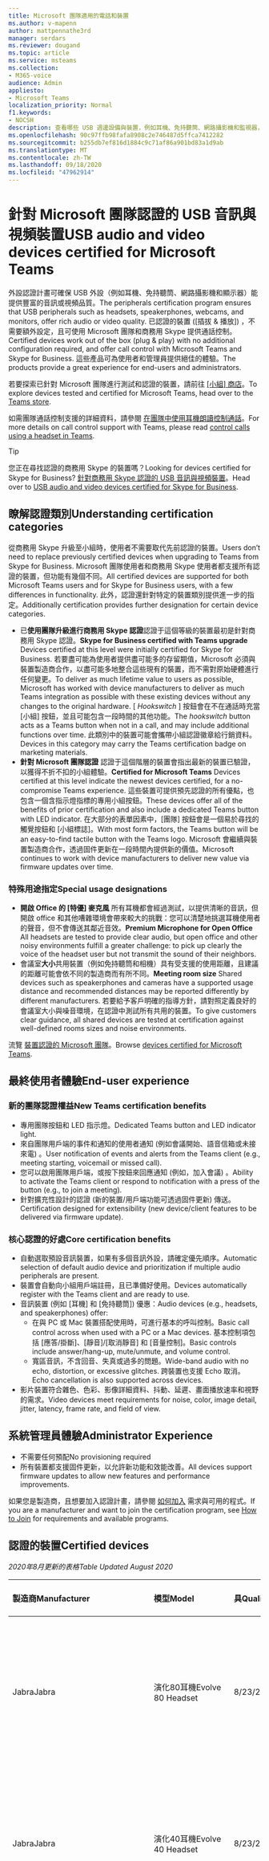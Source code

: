 ```yaml
---
title: Microsoft 團隊適用的電話和裝置
ms.author: v-mapenn
author: mattpennathe3rd
manager: serdars
ms.reviewer: dougand
ms.topic: article
ms.service: msteams
ms.collection:
- M365-voice
audience: Admin
appliesto:
- Microsoft Teams
localization_priority: Normal
f1.keywords:
- NOCSH
description: 查看哪些 USB 週邊設備與裝置，例如耳機、免持聽筒、網路攝影機和監視器，且已獲認證供 Microsoft 團隊參考。
ms.openlocfilehash: 90c97ffb98fafa8908c2e746487d5ffca7412282
ms.sourcegitcommit: b255db7ef816d1884c9c71af86a901bd83a1d9ab
ms.translationtype: MT
ms.contentlocale: zh-TW
ms.lasthandoff: 09/18/2020
ms.locfileid: "47962914"
---
```

# <a name="usb-audio-and-video-devices-certified-for-microsoft-teams"></a><span data-ttu-id="bffef-103">針對 Microsoft 團隊認證的 USB 音訊與視頻裝置</span><span class="sxs-lookup"><span data-stu-id="bffef-103">USB audio and video devices certified for Microsoft Teams</span></span>

<span data-ttu-id="bffef-104">外設認證計畫可確保 USB 外設（例如耳機、免持聽筒、網路攝影機和顯示器）能提供豐富的音訊或視頻品質。</span><span class="sxs-lookup"><span data-stu-id="bffef-104">The peripherals certification program ensures that USB peripherals such as headsets, speakerphones, webcams, and monitors, offer rich audio or video quality.</span></span> <span data-ttu-id="bffef-105">已認證的裝置 ([插拔 & 播放]) ，不需要額外設定，且可使用 Microsoft 團隊和商務用 Skype 提供通話控制。</span><span class="sxs-lookup"><span data-stu-id="bffef-105">Certified devices work out of the box (plug & play) with no additional configuration required, and offer call control with Microsoft Teams and Skype for Business.</span></span> <span data-ttu-id="bffef-106">這些產品可為使用者和管理員提供絕佳的體驗。</span><span class="sxs-lookup"><span data-stu-id="bffef-106">The products provide a great experience for end-users and administrators.</span></span>

<span data-ttu-id="bffef-107">若要探索已針對 Microsoft 團隊進行測試和認證的裝置，請前往 [ [小組] 商店](https://products.office.com/microsoft-teams/across-devices/devices)。</span><span class="sxs-lookup"><span data-stu-id="bffef-107">To explore devices tested and certified for Microsoft Teams, head over to the [Teams store](https://products.office.com/microsoft-teams/across-devices/devices).</span></span>

<span data-ttu-id="bffef-108">如需團隊通話控制支援的詳細資料，請參閱 [在團隊中使用耳機朗讀控制通話](https://support.office.com/article/Control-calls-using-a-headset-in-Teams-65d6e104-444d-4013-b8c2-f11317dd69a8)。</span><span class="sxs-lookup"><span data-stu-id="bffef-108">For more details on call control support with Teams, please read [control calls using a headset in Teams](https://support.office.com/article/Control-calls-using-a-headset-in-Teams-65d6e104-444d-4013-b8c2-f11317dd69a8).</span></span>

> [!TIP]
> <span data-ttu-id="bffef-109">您正在尋找認證的商務用 Skype 的裝置嗎？</span><span class="sxs-lookup"><span data-stu-id="bffef-109">Looking for devices certified for Skype for Business?</span></span> <span data-ttu-id="bffef-110">[針對商務用 Skype 認證的 USB 音訊與視頻裝置](https://docs.microsoft.com/skypeforbusiness/certification/devices-usb-devices)。</span><span class="sxs-lookup"><span data-stu-id="bffef-110">Head over to [USB audio and video devices certified for Skype for Business](https://docs.microsoft.com/skypeforbusiness/certification/devices-usb-devices).</span></span>

## <a name="understanding-certification-categories"></a><span data-ttu-id="bffef-111">瞭解認證類別</span><span class="sxs-lookup"><span data-stu-id="bffef-111">Understanding certification categories</span></span>

<span data-ttu-id="bffef-112">從商務用 Skype 升級至小組時，使用者不需要取代先前認證的裝置。</span><span class="sxs-lookup"><span data-stu-id="bffef-112">Users don’t need to replace previously certified devices when upgrading to Teams from Skype for Business.</span></span>  <span data-ttu-id="bffef-113">Microsoft 團隊使用者和商務用 Skype 使用者都支援所有認證的裝置，但功能有幾個不同。</span><span class="sxs-lookup"><span data-stu-id="bffef-113">All certified devices are supported for both Microsoft Teams users and for Skype for Business users, with a few differences in functionality.</span></span>  <span data-ttu-id="bffef-114">此外，認證還針對特定的裝置類別提供進一步的指定。</span><span class="sxs-lookup"><span data-stu-id="bffef-114">Additionally certification provides further designation for certain device categories.</span></span>

- <span data-ttu-id="bffef-115">已**使用團隊升級進行商務用 Skype 認證**認證于這個等級的裝置最初是針對商務用 Skype 認證。</span><span class="sxs-lookup"><span data-stu-id="bffef-115">**Skype for Business certified with Teams upgrade** Devices certified at this level were initially certified for Skype for Business.</span></span> <span data-ttu-id="bffef-116">若要盡可能為使用者提供盡可能多的存留期值，Microsoft 必須與裝置製造商合作，以盡可能多地整合這些現有的裝置，而不需對原始硬體進行任何變更。</span><span class="sxs-lookup"><span data-stu-id="bffef-116">To deliver as much lifetime value to users as possible, Microsoft has worked with device manufacturers to deliver as much Teams integration as possible with these existing devices without any changes to the original hardware.</span></span> <span data-ttu-id="bffef-117">[ *Hookswitch* ] 按鈕會在不在通話時充當 [小組] 按鈕，並且可能包含一段時間的其他功能。</span><span class="sxs-lookup"><span data-stu-id="bffef-117">The *hookswitch* button acts as a Teams button when not in a call, and may include additional functions over time.</span></span>  <span data-ttu-id="bffef-118">此類別中的裝置可能會攜帶小組認證徽章給行銷資料。</span><span class="sxs-lookup"><span data-stu-id="bffef-118">Devices in this category may carry the Teams certification badge on marketing materials.</span></span>
- <span data-ttu-id="bffef-119">**針對 Microsoft 團隊認證** 認證于這個階層的裝置會指出最新的裝置已驗證，以獲得不折不扣的小組體驗。</span><span class="sxs-lookup"><span data-stu-id="bffef-119">**Certified for Microsoft Teams** Devices certified at this level indicate the newest devices certified, for a no-compromise Teams experience.</span></span> <span data-ttu-id="bffef-120">這些裝置可提供預先認證的所有優點，也包含一個含指示燈指標的專用小組按鈕。</span><span class="sxs-lookup"><span data-stu-id="bffef-120">These devices offer all of the benefits of prior certification and also include a dedicated Teams button with LED indicator.</span></span> <span data-ttu-id="bffef-121">在大部分的表單因素中，[團隊] 按鈕會是一個易於尋找的觸覺按鈕和 [小組標誌]。</span><span class="sxs-lookup"><span data-stu-id="bffef-121">With most form factors, the Teams button will be an easy-to-find tactile button with the Teams logo.</span></span> <span data-ttu-id="bffef-122">Microsoft 會繼續與裝置製造商合作，透過固件更新在一段時間內提供新的價值。</span><span class="sxs-lookup"><span data-stu-id="bffef-122">Microsoft continues to work with device manufacturers to deliver new value via firmware updates over time.</span></span>

### <a name="special-usage-designations"></a><span data-ttu-id="bffef-123">特殊用途指定</span><span class="sxs-lookup"><span data-stu-id="bffef-123">Special usage designations</span></span>

- <span data-ttu-id="bffef-124">**開啟 Office 的 [特優] 麥克風** 所有耳機都會經過測試，以提供清晰的音訊，但開啟 office 和其他嘈雜環境會帶來較大的挑戰：您可以清楚地挑選耳機使用者的聲音，但不會傳送其鄰近音效。</span><span class="sxs-lookup"><span data-stu-id="bffef-124">**Premium Microphone for Open Office** All headsets are tested to provide clear audio, but open office and other noisy environments fulfill a greater challenge: to pick up clearly the voice of the headset user but not transmit the sound of their neighbors.</span></span>
- <span data-ttu-id="bffef-125">會議室**大小**共用裝置（例如免持聽筒和相機）具有受支援的使用距離，且建議的距離可能會依不同的製造商而有所不同。</span><span class="sxs-lookup"><span data-stu-id="bffef-125">**Meeting room size** Shared devices such as speakerphones and cameras have a supported usage distance and recommended distances may be reported differently by different manufacturers.</span></span> <span data-ttu-id="bffef-126">若要給予客戶明確的指導方針，請對照定義良好的會議室大小與噪音環境，在認證中測試所有共用的裝置。</span><span class="sxs-lookup"><span data-stu-id="bffef-126">To give customers clear guidance, all shared devices are tested at certification against well-defined rooms sizes and noise environments.</span></span>

<span data-ttu-id="bffef-127">流覽 [裝置認證的 Microsoft 團隊](https://products.office.com/microsoft-teams/across-devices/devices)。</span><span class="sxs-lookup"><span data-stu-id="bffef-127">Browse [devices certified for Microsoft Teams](https://products.office.com/microsoft-teams/across-devices/devices).</span></span>

## <a name="end-user-experience"></a><span data-ttu-id="bffef-128">最終使用者體驗</span><span class="sxs-lookup"><span data-stu-id="bffef-128">End-user experience</span></span>

### <a name="new-teams-certification-benefits"></a><span data-ttu-id="bffef-129">新的團隊認證權益</span><span class="sxs-lookup"><span data-stu-id="bffef-129">New Teams certification benefits</span></span>

- <span data-ttu-id="bffef-130">專用團隊按鈕和 LED 指示燈。</span><span class="sxs-lookup"><span data-stu-id="bffef-130">Dedicated Teams button and LED indicator light.</span></span>
- <span data-ttu-id="bffef-131">來自團隊用戶端的事件和通知的使用者通知 (例如會議開始、語音信箱或未接來電) 。</span><span class="sxs-lookup"><span data-stu-id="bffef-131">User notification of events and alerts from the Teams client (e.g., meeting starting, voicemail or missed call).</span></span>
- <span data-ttu-id="bffef-132">您可以啟用團隊用戶端，或按下按鈕來回應通知 (例如，加入會議) 。</span><span class="sxs-lookup"><span data-stu-id="bffef-132">Ability to activate the Teams client or respond to notification with a press of the button (e.g., to join a meeting).</span></span>
- <span data-ttu-id="bffef-133">針對擴充性設計的認證 (新的裝置/用戶端功能可透過固件更新) 傳送。</span><span class="sxs-lookup"><span data-stu-id="bffef-133">Certification designed for extensibility (new device/client features to be delivered via firmware update).</span></span>

### <a name="core-certification-benefits"></a><span data-ttu-id="bffef-134">核心認證的好處</span><span class="sxs-lookup"><span data-stu-id="bffef-134">Core certification benefits</span></span>

- <span data-ttu-id="bffef-135">自動選取預設音訊裝置，如果有多個音訊外設，請確定優先順序。</span><span class="sxs-lookup"><span data-stu-id="bffef-135">Automatic selection of default audio device and prioritization if multiple audio peripherals are present.</span></span>
- <span data-ttu-id="bffef-136">裝置會自動向小組用戶端註冊，且已準備好使用。</span><span class="sxs-lookup"><span data-stu-id="bffef-136">Devices automatically register with the Teams client and are ready to use.</span></span>
- <span data-ttu-id="bffef-137">音訊裝置 (例如 [耳機] 和 [免持聽筒]) 優惠：</span><span class="sxs-lookup"><span data-stu-id="bffef-137">Audio devices (e.g., headsets, and speakerphones) offer:</span></span>
  - <span data-ttu-id="bffef-138">在與 PC 或 Mac 裝置搭配使用時，可進行基本的呼叫控制。</span><span class="sxs-lookup"><span data-stu-id="bffef-138">Basic call control across when used with a PC or a Mac devices.</span></span> <span data-ttu-id="bffef-139">基本控制項包括 [應答/掛斷]、[靜音]/[取消靜音] 和 [音量控制]。</span><span class="sxs-lookup"><span data-stu-id="bffef-139">Basic controls include answer/hang-up, mute/unmute, and volume control.</span></span>
  - <span data-ttu-id="bffef-140">寬區音訊，不含回音、失真或過多的問題。</span><span class="sxs-lookup"><span data-stu-id="bffef-140">Wide-band audio with no echo, distortion, or excessive glitches.</span></span> <span data-ttu-id="bffef-141">跨裝置也支援 Echo 取消。</span><span class="sxs-lookup"><span data-stu-id="bffef-141">Echo cancellation is also supported across devices.</span></span>
- <span data-ttu-id="bffef-142">影片裝置符合雜色、色彩、影像詳細資料、抖動、延遲、畫面播放速率和視野的需求。</span><span class="sxs-lookup"><span data-stu-id="bffef-142">Video devices meet requirements for noise, color, image detail, jitter, latency, frame rate, and field of view.</span></span>

## <a name="administrator-experience"></a><span data-ttu-id="bffef-143">系統管理員體驗</span><span class="sxs-lookup"><span data-stu-id="bffef-143">Administrator Experience</span></span>

- <span data-ttu-id="bffef-144">不需要任何預配</span><span class="sxs-lookup"><span data-stu-id="bffef-144">No provisioning required</span></span>
- <span data-ttu-id="bffef-145">所有裝置都支援固件更新，以允許新功能和效能改善。</span><span class="sxs-lookup"><span data-stu-id="bffef-145">All devices support firmware updates to allow new features and performance improvements.</span></span>

<span data-ttu-id="bffef-146">如果您是製造商，且想要加入認證計畫，請參閱 [如何加入](https://docs.microsoft.com/skypeforbusiness/certification/how-to-join) 需求與可用的程式。</span><span class="sxs-lookup"><span data-stu-id="bffef-146">If you are a manufacturer and want to join the certification program, see [How to Join](https://docs.microsoft.com/skypeforbusiness/certification/how-to-join) for requirements and available programs.</span></span>

## <a name="certified-devices"></a><span data-ttu-id="bffef-147">認證的裝置</span><span class="sxs-lookup"><span data-stu-id="bffef-147">Certified devices</span></span>

<span data-ttu-id="bffef-148">*2020年8月更新的表格*</span><span class="sxs-lookup"><span data-stu-id="bffef-148">*Table Updated August 2020*</span></span>

| <span data-ttu-id="bffef-149">製造商</span><span class="sxs-lookup"><span data-stu-id="bffef-149">Manufacturer</span></span>        | <span data-ttu-id="bffef-150">模型</span><span class="sxs-lookup"><span data-stu-id="bffef-150">Model</span></span>                                                     | <span data-ttu-id="bffef-151">具</span><span class="sxs-lookup"><span data-stu-id="bffef-151">Qualified</span></span>      | <span data-ttu-id="bffef-152">認證計畫</span><span class="sxs-lookup"><span data-stu-id="bffef-152">Certified Program</span></span>                                      |
|:--------------------|:----------------------------------------------------------|:---------------|:-------------------------------------------------------|
|<span data-ttu-id="bffef-153">Jabra</span><span class="sxs-lookup"><span data-stu-id="bffef-153">Jabra</span></span>                |<span data-ttu-id="bffef-154">演化80耳機</span><span class="sxs-lookup"><span data-stu-id="bffef-154">Evolve 80 Headset</span></span>                                          |<span data-ttu-id="bffef-155">8/23/2020</span><span class="sxs-lookup"><span data-stu-id="bffef-155">8/23/2020</span></span>       |<span data-ttu-id="bffef-156">商務用 Skype （含升級至 Microsoft 團隊）</span><span class="sxs-lookup"><span data-stu-id="bffef-156">Skype for Business with upgrade to Microsoft Teams</span></span>      |
|<span data-ttu-id="bffef-157">Jabra</span><span class="sxs-lookup"><span data-stu-id="bffef-157">Jabra</span></span>                |<span data-ttu-id="bffef-158">演化40耳機</span><span class="sxs-lookup"><span data-stu-id="bffef-158">Evolve 40 Headset</span></span>                                          |<span data-ttu-id="bffef-159">8/23/2020</span><span class="sxs-lookup"><span data-stu-id="bffef-159">8/23/2020</span></span>       |<span data-ttu-id="bffef-160">商務用 Skype （含升級至 Microsoft 團隊）</span><span class="sxs-lookup"><span data-stu-id="bffef-160">Skype for Business with upgrade to Microsoft Teams</span></span>      |
|<span data-ttu-id="bffef-161">Jabra</span><span class="sxs-lookup"><span data-stu-id="bffef-161">Jabra</span></span>                |<span data-ttu-id="bffef-162">發展30個 II 耳機</span><span class="sxs-lookup"><span data-stu-id="bffef-162">Evolve 30 II Headset</span></span>                                       |<span data-ttu-id="bffef-163">8/23/2020</span><span class="sxs-lookup"><span data-stu-id="bffef-163">8/23/2020</span></span>       |<span data-ttu-id="bffef-164">商務用 Skype （含升級至 Microsoft 團隊）</span><span class="sxs-lookup"><span data-stu-id="bffef-164">Skype for Business with upgrade to Microsoft Teams</span></span>      |
|<span data-ttu-id="bffef-165">Jabra</span><span class="sxs-lookup"><span data-stu-id="bffef-165">Jabra</span></span>                |<span data-ttu-id="bffef-166">發展20個耳機</span><span class="sxs-lookup"><span data-stu-id="bffef-166">Evolve 20 Headset</span></span>                                          |<span data-ttu-id="bffef-167">8/23/2020</span><span class="sxs-lookup"><span data-stu-id="bffef-167">8/23/2020</span></span>       |<span data-ttu-id="bffef-168">商務用 Skype （含升級至 Microsoft 團隊）</span><span class="sxs-lookup"><span data-stu-id="bffef-168">Skype for Business with upgrade to Microsoft Teams</span></span>      |
|<span data-ttu-id="bffef-169">EPOS/Sennheiser</span><span class="sxs-lookup"><span data-stu-id="bffef-169">EPOS/Sennheiser</span></span>      |<span data-ttu-id="bffef-170">使用 USB ED CC 01 MS connecto 的影響 SC 660</span><span class="sxs-lookup"><span data-stu-id="bffef-170">Impact SC 660 with USB-ED CC 01 MS connecto</span></span>                |<span data-ttu-id="bffef-171">8/20/2020</span><span class="sxs-lookup"><span data-stu-id="bffef-171">8/20/2020</span></span>       |<span data-ttu-id="bffef-172">商務用 Skype （含升級至 Microsoft 團隊）</span><span class="sxs-lookup"><span data-stu-id="bffef-172">Skype for Business with upgrade to Microsoft Teams</span></span>      |
|<span data-ttu-id="bffef-173">EPOS/Sennheiser</span><span class="sxs-lookup"><span data-stu-id="bffef-173">EPOS/Sennheiser</span></span>      |<span data-ttu-id="bffef-174">使用 USB ED CC 01 MS connecto 的影響 SC 630</span><span class="sxs-lookup"><span data-stu-id="bffef-174">Impact SC 630 with USB-ED CC 01 MS connecto</span></span>                |<span data-ttu-id="bffef-175">8/20/2020</span><span class="sxs-lookup"><span data-stu-id="bffef-175">8/20/2020</span></span>       |<span data-ttu-id="bffef-176">商務用 Skype （含升級至 Microsoft 團隊）</span><span class="sxs-lookup"><span data-stu-id="bffef-176">Skype for Business with upgrade to Microsoft Teams</span></span>      |
|<span data-ttu-id="bffef-177">EPOS/Sennheiser</span><span class="sxs-lookup"><span data-stu-id="bffef-177">EPOS/Sennheiser</span></span>      |<span data-ttu-id="bffef-178">使用 USB ED CC 01 MS connecto 的影響 SC 260</span><span class="sxs-lookup"><span data-stu-id="bffef-178">Impact SC 260 with USB-ED CC 01 MS connecto</span></span>                |<span data-ttu-id="bffef-179">8/20/2020</span><span class="sxs-lookup"><span data-stu-id="bffef-179">8/20/2020</span></span>       |<span data-ttu-id="bffef-180">商務用 Skype （含升級至 Microsoft 團隊）</span><span class="sxs-lookup"><span data-stu-id="bffef-180">Skype for Business with upgrade to Microsoft Teams</span></span>      |
|<span data-ttu-id="bffef-181">Jabra</span><span class="sxs-lookup"><span data-stu-id="bffef-181">Jabra</span></span>                |<span data-ttu-id="bffef-182">演化75耳機</span><span class="sxs-lookup"><span data-stu-id="bffef-182">Evolve 75 Headset</span></span>                                          |<span data-ttu-id="bffef-183">7/31/2020</span><span class="sxs-lookup"><span data-stu-id="bffef-183">7/31/2020</span></span>       |<span data-ttu-id="bffef-184">商務用 Skype （含升級至 Microsoft 團隊）</span><span class="sxs-lookup"><span data-stu-id="bffef-184">Skype for Business with upgrade to Microsoft Teams</span></span>      |
|<span data-ttu-id="bffef-185">Jabra</span><span class="sxs-lookup"><span data-stu-id="bffef-185">Jabra</span></span>                |<span data-ttu-id="bffef-186">演化65耳機</span><span class="sxs-lookup"><span data-stu-id="bffef-186">Evolve 65 Headset</span></span>                                          |<span data-ttu-id="bffef-187">7/31/2020</span><span class="sxs-lookup"><span data-stu-id="bffef-187">7/31/2020</span></span>       |<span data-ttu-id="bffef-188">商務用 Skype （含升級至 Microsoft 團隊）</span><span class="sxs-lookup"><span data-stu-id="bffef-188">Skype for Business with upgrade to Microsoft Teams</span></span>      |
|<span data-ttu-id="bffef-189">Jabra</span><span class="sxs-lookup"><span data-stu-id="bffef-189">Jabra</span></span>                |<span data-ttu-id="bffef-190">接洽50耳機</span><span class="sxs-lookup"><span data-stu-id="bffef-190">Engage 50 Headset</span></span>                                          |<span data-ttu-id="bffef-191">7/31/2020</span><span class="sxs-lookup"><span data-stu-id="bffef-191">7/31/2020</span></span>       |<span data-ttu-id="bffef-192">商務用 Skype （含升級至 Microsoft 團隊）</span><span class="sxs-lookup"><span data-stu-id="bffef-192">Skype for Business with upgrade to Microsoft Teams</span></span>      |
|<span data-ttu-id="bffef-193">Avocor</span><span class="sxs-lookup"><span data-stu-id="bffef-193">Avocor</span></span>               |<span data-ttu-id="bffef-194">WCD-AVW-6555</span><span class="sxs-lookup"><span data-stu-id="bffef-194">WCD- AVW-6555</span></span>                                              |<span data-ttu-id="bffef-195">7/30/2020</span><span class="sxs-lookup"><span data-stu-id="bffef-195">7/30/2020</span></span>       |<span data-ttu-id="bffef-196">針對 Microsoft 團隊認證</span><span class="sxs-lookup"><span data-stu-id="bffef-196">Certified for Microsoft Teams</span></span>                           |
|<span data-ttu-id="bffef-197">Jabra</span><span class="sxs-lookup"><span data-stu-id="bffef-197">Jabra</span></span>                |<span data-ttu-id="bffef-198">Evolve2 85 耳機</span><span class="sxs-lookup"><span data-stu-id="bffef-198">Evolve2 85 Headset</span></span>                                         |<span data-ttu-id="bffef-199">7/17/2020</span><span class="sxs-lookup"><span data-stu-id="bffef-199">7/17/2020</span></span>       |<span data-ttu-id="bffef-200">針對 Microsoft 團隊認證</span><span class="sxs-lookup"><span data-stu-id="bffef-200">Certified for Microsoft Teams</span></span>                           |
|<span data-ttu-id="bffef-201">Bose</span><span class="sxs-lookup"><span data-stu-id="bffef-201">Bose</span></span>                 |<span data-ttu-id="bffef-202">NC 700 耳機</span><span class="sxs-lookup"><span data-stu-id="bffef-202">NC 700 Headset</span></span>                                             |<span data-ttu-id="bffef-203">6/8/2020</span><span class="sxs-lookup"><span data-stu-id="bffef-203">6/8/2020</span></span>        |<span data-ttu-id="bffef-204">針對 Microsoft 團隊認證</span><span class="sxs-lookup"><span data-stu-id="bffef-204">Certified for Microsoft Teams</span></span>                           |
|<span data-ttu-id="bffef-205">Jabra</span><span class="sxs-lookup"><span data-stu-id="bffef-205">Jabra</span></span>                | <span data-ttu-id="bffef-206">使用 Jabra 連結 370 USB 轉換器來朗讀750話筒</span><span class="sxs-lookup"><span data-stu-id="bffef-206">Speak 750 speakerphone with Jabra Link 370 USB Dongle</span></span>     | <span data-ttu-id="bffef-207">5/21/2020</span><span class="sxs-lookup"><span data-stu-id="bffef-207">5/21/2020</span></span>       | <span data-ttu-id="bffef-208">針對 Microsoft 團隊認證</span><span class="sxs-lookup"><span data-stu-id="bffef-208">Certified for Microsoft Teams</span></span>                         |
| <span data-ttu-id="bffef-209">EPOS</span><span class="sxs-lookup"><span data-stu-id="bffef-209">EPOS</span></span>                | <span data-ttu-id="bffef-210">Sennheiser 改編660耳機</span><span class="sxs-lookup"><span data-stu-id="bffef-210">Sennheiser Adapt 660 headset</span></span>                              | <span data-ttu-id="bffef-211">5/15/2020</span><span class="sxs-lookup"><span data-stu-id="bffef-211">5/15/2020</span></span>      | <span data-ttu-id="bffef-212">針對 Microsoft 團隊認證</span><span class="sxs-lookup"><span data-stu-id="bffef-212">Certified for Microsoft Teams</span></span>                          |
| <span data-ttu-id="bffef-213">EPOS</span><span class="sxs-lookup"><span data-stu-id="bffef-213">EPOS</span></span>                | <span data-ttu-id="bffef-214">Sennheiser 改編560耳機</span><span class="sxs-lookup"><span data-stu-id="bffef-214">Sennheiser Adapt 560 Headset</span></span>                              | <span data-ttu-id="bffef-215">5/15/2020</span><span class="sxs-lookup"><span data-stu-id="bffef-215">5/15/2020</span></span>      | <span data-ttu-id="bffef-216">針對 Microsoft 團隊認證</span><span class="sxs-lookup"><span data-stu-id="bffef-216">Certified for Microsoft Teams</span></span>                          |
| <span data-ttu-id="bffef-217">EPOS</span><span class="sxs-lookup"><span data-stu-id="bffef-217">EPOS</span></span>                | <span data-ttu-id="bffef-218">Sennheiser 改編460T 耳機</span><span class="sxs-lookup"><span data-stu-id="bffef-218">Sennheiser Adapt 460T headset</span></span>                             | <span data-ttu-id="bffef-219">5/15/2020</span><span class="sxs-lookup"><span data-stu-id="bffef-219">5/15/2020</span></span>      | <span data-ttu-id="bffef-220">針對 Microsoft 團隊認證</span><span class="sxs-lookup"><span data-stu-id="bffef-220">Certified for Microsoft Teams</span></span>                          |
| <span data-ttu-id="bffef-221">EPOS</span><span class="sxs-lookup"><span data-stu-id="bffef-221">EPOS</span></span>                | <span data-ttu-id="bffef-222">Sennheiser 改編360耳機</span><span class="sxs-lookup"><span data-stu-id="bffef-222">Sennheiser Adapt 360 headset</span></span>                              | <span data-ttu-id="bffef-223">5/15/2020</span><span class="sxs-lookup"><span data-stu-id="bffef-223">5/15/2020</span></span>      | <span data-ttu-id="bffef-224">針對 Microsoft 團隊認證</span><span class="sxs-lookup"><span data-stu-id="bffef-224">Certified for Microsoft Teams</span></span>                          |
| <span data-ttu-id="bffef-225">Yealink</span><span class="sxs-lookup"><span data-stu-id="bffef-225">Yealink</span></span>             | <span data-ttu-id="bffef-226">UH36 耳機</span><span class="sxs-lookup"><span data-stu-id="bffef-226">UH36 headset</span></span>                                              | <span data-ttu-id="bffef-227">5/13/2020</span><span class="sxs-lookup"><span data-stu-id="bffef-227">5/13/2020</span></span>      | <span data-ttu-id="bffef-228">針對 Microsoft 團隊認證</span><span class="sxs-lookup"><span data-stu-id="bffef-228">Certified for Microsoft Teams</span></span>                          |
| <span data-ttu-id="bffef-229">Poly</span><span class="sxs-lookup"><span data-stu-id="bffef-229">Poly</span></span>                | <span data-ttu-id="bffef-230">Savi 8210 Office</span><span class="sxs-lookup"><span data-stu-id="bffef-230">Savi 8210 Office</span></span>                                          | <span data-ttu-id="bffef-231">4/20/2020</span><span class="sxs-lookup"><span data-stu-id="bffef-231">4/20/2020</span></span>      | <span data-ttu-id="bffef-232">商務用 Skype （含升級至 Microsoft 團隊）</span><span class="sxs-lookup"><span data-stu-id="bffef-232">Skype for Business with upgrade to Microsoft Teams</span></span>     |
| <span data-ttu-id="bffef-233">Poly</span><span class="sxs-lookup"><span data-stu-id="bffef-233">Poly</span></span>                | <span data-ttu-id="bffef-234">Savi 8210 UC</span><span class="sxs-lookup"><span data-stu-id="bffef-234">Savi 8210 UC</span></span>                                              | <span data-ttu-id="bffef-235">4/20/2020</span><span class="sxs-lookup"><span data-stu-id="bffef-235">4/20/2020</span></span>      | <span data-ttu-id="bffef-236">商務用 Skype （含升級至 Microsoft 團隊）</span><span class="sxs-lookup"><span data-stu-id="bffef-236">Skype for Business with upgrade to Microsoft Teams</span></span>     |
| <span data-ttu-id="bffef-237">Poly</span><span class="sxs-lookup"><span data-stu-id="bffef-237">Poly</span></span>                | <span data-ttu-id="bffef-238">Savi 8220 Office</span><span class="sxs-lookup"><span data-stu-id="bffef-238">Savi 8220 Office</span></span>                                          | <span data-ttu-id="bffef-239">4/20/2020</span><span class="sxs-lookup"><span data-stu-id="bffef-239">4/20/2020</span></span>      | <span data-ttu-id="bffef-240">商務用 Skype （含升級至 Microsoft 團隊）</span><span class="sxs-lookup"><span data-stu-id="bffef-240">Skype for Business with upgrade to Microsoft Teams</span></span>     |
| <span data-ttu-id="bffef-241">Poly</span><span class="sxs-lookup"><span data-stu-id="bffef-241">Poly</span></span>                | <span data-ttu-id="bffef-242">Savi 8220 UC</span><span class="sxs-lookup"><span data-stu-id="bffef-242">Savi 8220 UC</span></span>                                              | <span data-ttu-id="bffef-243">4/20/2020</span><span class="sxs-lookup"><span data-stu-id="bffef-243">4/20/2020</span></span>      | <span data-ttu-id="bffef-244">商務用 Skype （含升級至 Microsoft 團隊）</span><span class="sxs-lookup"><span data-stu-id="bffef-244">Skype for Business with upgrade to Microsoft Teams</span></span>     |
| <span data-ttu-id="bffef-245">Poly</span><span class="sxs-lookup"><span data-stu-id="bffef-245">Poly</span></span>                | <span data-ttu-id="bffef-246">Savi 8240 Office</span><span class="sxs-lookup"><span data-stu-id="bffef-246">Savi 8240 Office</span></span>                                          | <span data-ttu-id="bffef-247">4/20/2020</span><span class="sxs-lookup"><span data-stu-id="bffef-247">4/20/2020</span></span>      | <span data-ttu-id="bffef-248">商務用 Skype （含升級至 Microsoft 團隊）</span><span class="sxs-lookup"><span data-stu-id="bffef-248">Skype for Business with upgrade to Microsoft Teams</span></span>     |
| <span data-ttu-id="bffef-249">Poly</span><span class="sxs-lookup"><span data-stu-id="bffef-249">Poly</span></span>                | <span data-ttu-id="bffef-250">Savi 8240 UC</span><span class="sxs-lookup"><span data-stu-id="bffef-250">Savi 8240 UC</span></span>                                              | <span data-ttu-id="bffef-251">4/20/2020</span><span class="sxs-lookup"><span data-stu-id="bffef-251">4/20/2020</span></span>      | <span data-ttu-id="bffef-252">商務用 Skype （含升級至 Microsoft 團隊）</span><span class="sxs-lookup"><span data-stu-id="bffef-252">Skype for Business with upgrade to Microsoft Teams</span></span>     |
| <span data-ttu-id="bffef-253">Poly</span><span class="sxs-lookup"><span data-stu-id="bffef-253">Poly</span></span>                | <span data-ttu-id="bffef-254">Savi 8245 Office</span><span class="sxs-lookup"><span data-stu-id="bffef-254">Savi 8245 Office</span></span>                                          | <span data-ttu-id="bffef-255">4/20/2020</span><span class="sxs-lookup"><span data-stu-id="bffef-255">4/20/2020</span></span>      | <span data-ttu-id="bffef-256">商務用 Skype （含升級至 Microsoft 團隊）</span><span class="sxs-lookup"><span data-stu-id="bffef-256">Skype for Business with upgrade to Microsoft Teams</span></span>     |
| <span data-ttu-id="bffef-257">Poly</span><span class="sxs-lookup"><span data-stu-id="bffef-257">Poly</span></span>                | <span data-ttu-id="bffef-258">Savi 8245 UC</span><span class="sxs-lookup"><span data-stu-id="bffef-258">Savi 8245  UC</span></span>                                             | <span data-ttu-id="bffef-259">4/20/2020</span><span class="sxs-lookup"><span data-stu-id="bffef-259">4/20/2020</span></span>      | <span data-ttu-id="bffef-260">商務用 Skype （含升級至 Microsoft 團隊）</span><span class="sxs-lookup"><span data-stu-id="bffef-260">Skype for Business with upgrade to Microsoft Teams</span></span>     |
| <span data-ttu-id="bffef-261">Poly</span><span class="sxs-lookup"><span data-stu-id="bffef-261">Poly</span></span>                | <span data-ttu-id="bffef-262">Blackwire 5210 耳機</span><span class="sxs-lookup"><span data-stu-id="bffef-262">Blackwire 5210 Headset</span></span>                                    | <span data-ttu-id="bffef-263">4/20/2020</span><span class="sxs-lookup"><span data-stu-id="bffef-263">4/20/2020</span></span>      | <span data-ttu-id="bffef-264">商務用 Skype （含升級至 Microsoft 團隊）</span><span class="sxs-lookup"><span data-stu-id="bffef-264">Skype for Business with upgrade to Microsoft Teams</span></span>     |
| <span data-ttu-id="bffef-265">Poly</span><span class="sxs-lookup"><span data-stu-id="bffef-265">Poly</span></span>                | <span data-ttu-id="bffef-266">Blackwire 5220 耳機</span><span class="sxs-lookup"><span data-stu-id="bffef-266">Blackwire 5220 Headset</span></span>                                    | <span data-ttu-id="bffef-267">4/20/2020</span><span class="sxs-lookup"><span data-stu-id="bffef-267">4/20/2020</span></span>      | <span data-ttu-id="bffef-268">商務用 Skype （含升級至 Microsoft 團隊）</span><span class="sxs-lookup"><span data-stu-id="bffef-268">Skype for Business with upgrade to Microsoft Teams</span></span>     |
| <span data-ttu-id="bffef-269">Poly</span><span class="sxs-lookup"><span data-stu-id="bffef-269">Poly</span></span>                | <span data-ttu-id="bffef-270">Blackwire 7225 耳機</span><span class="sxs-lookup"><span data-stu-id="bffef-270">Blackwire 7225 Headset</span></span>                                    | <span data-ttu-id="bffef-271">4/20/2020</span><span class="sxs-lookup"><span data-stu-id="bffef-271">4/20/2020</span></span>      | <span data-ttu-id="bffef-272">商務用 Skype （含升級至 Microsoft 團隊）</span><span class="sxs-lookup"><span data-stu-id="bffef-272">Skype for Business with upgrade to Microsoft Teams</span></span>     |
| <span data-ttu-id="bffef-273">Poly</span><span class="sxs-lookup"><span data-stu-id="bffef-273">Poly</span></span>                | <span data-ttu-id="bffef-274">Voyager 焦點 UC</span><span class="sxs-lookup"><span data-stu-id="bffef-274">Voyager Focus UC</span></span>                                          | <span data-ttu-id="bffef-275">4/20/2020</span><span class="sxs-lookup"><span data-stu-id="bffef-275">4/20/2020</span></span>      | <span data-ttu-id="bffef-276">商務用 Skype （含升級至 Microsoft 團隊）</span><span class="sxs-lookup"><span data-stu-id="bffef-276">Skype for Business with upgrade to Microsoft Teams</span></span>     |
| <span data-ttu-id="bffef-277">Yealink</span><span class="sxs-lookup"><span data-stu-id="bffef-277">Yealink</span></span>             | <span data-ttu-id="bffef-278">CP700</span><span class="sxs-lookup"><span data-stu-id="bffef-278">CP700</span></span>                                                     | <span data-ttu-id="bffef-279">4/13/2020</span><span class="sxs-lookup"><span data-stu-id="bffef-279">4/13/2020</span></span>      | <span data-ttu-id="bffef-280">針對 Microsoft 團隊認證</span><span class="sxs-lookup"><span data-stu-id="bffef-280">Certified for Microsoft Teams</span></span>                          |
| <span data-ttu-id="bffef-281">Jabra</span><span class="sxs-lookup"><span data-stu-id="bffef-281">Jabra</span></span>               | <span data-ttu-id="bffef-282">Evolve2 65 耳機</span><span class="sxs-lookup"><span data-stu-id="bffef-282">Evolve2 65 Headset</span></span>                                        | <span data-ttu-id="bffef-283">4/13/2020</span><span class="sxs-lookup"><span data-stu-id="bffef-283">4/13/2020</span></span>      | <span data-ttu-id="bffef-284">針對 Microsoft 團隊認證</span><span class="sxs-lookup"><span data-stu-id="bffef-284">Certified for Microsoft Teams</span></span>                          |
| <span data-ttu-id="bffef-285">EPOS/Sennheiser</span><span class="sxs-lookup"><span data-stu-id="bffef-285">EPOS/Sennheiser</span></span>     | <span data-ttu-id="bffef-286">SC 30 的影響</span><span class="sxs-lookup"><span data-stu-id="bffef-286">Impact SC 30</span></span>                                              | <span data-ttu-id="bffef-287">4/9/2020</span><span class="sxs-lookup"><span data-stu-id="bffef-287">4/9/2020</span></span>       | <span data-ttu-id="bffef-288">商務用 Skype （含升級至 Microsoft 團隊）</span><span class="sxs-lookup"><span data-stu-id="bffef-288">Skype for Business with upgrade to Microsoft Teams</span></span>     |
| <span data-ttu-id="bffef-289">EPOS/Sennheiser</span><span class="sxs-lookup"><span data-stu-id="bffef-289">EPOS/Sennheiser</span></span>     | <span data-ttu-id="bffef-290">SC 45 的影響</span><span class="sxs-lookup"><span data-stu-id="bffef-290">Impact SC 45</span></span>                                              | <span data-ttu-id="bffef-291">4/9/2020</span><span class="sxs-lookup"><span data-stu-id="bffef-291">4/9/2020</span></span>       | <span data-ttu-id="bffef-292">商務用 Skype （含升級至 Microsoft 團隊）</span><span class="sxs-lookup"><span data-stu-id="bffef-292">Skype for Business with upgrade to Microsoft Teams</span></span>     |
| <span data-ttu-id="bffef-293">EPOS/Sennheiser</span><span class="sxs-lookup"><span data-stu-id="bffef-293">EPOS/Sennheiser</span></span>     | <span data-ttu-id="bffef-294">SC 60 的影響</span><span class="sxs-lookup"><span data-stu-id="bffef-294">Impact SC 60</span></span>                                              | <span data-ttu-id="bffef-295">4/9/2020</span><span class="sxs-lookup"><span data-stu-id="bffef-295">4/9/2020</span></span>       | <span data-ttu-id="bffef-296">商務用 Skype （含升級至 Microsoft 團隊）</span><span class="sxs-lookup"><span data-stu-id="bffef-296">Skype for Business with upgrade to Microsoft Teams</span></span>     |
| <span data-ttu-id="bffef-297">EPOS/Sennheiser</span><span class="sxs-lookup"><span data-stu-id="bffef-297">EPOS/Sennheiser</span></span>     | <span data-ttu-id="bffef-298">影響 SC 75 MS</span><span class="sxs-lookup"><span data-stu-id="bffef-298">Impact SC 75 MS</span></span>                                           | <span data-ttu-id="bffef-299">4/9/2020</span><span class="sxs-lookup"><span data-stu-id="bffef-299">4/9/2020</span></span>       | <span data-ttu-id="bffef-300">商務用 Skype （含升級至 Microsoft 團隊）</span><span class="sxs-lookup"><span data-stu-id="bffef-300">Skype for Business with upgrade to Microsoft Teams</span></span>     |
| <span data-ttu-id="bffef-301">EPOS/Sennheiser</span><span class="sxs-lookup"><span data-stu-id="bffef-301">EPOS/Sennheiser</span></span>     | <span data-ttu-id="bffef-302">影響 SC 75 MS EUL</span><span class="sxs-lookup"><span data-stu-id="bffef-302">Impact SC 75 MS EUL</span></span>                                       | <span data-ttu-id="bffef-303">4/9/2020</span><span class="sxs-lookup"><span data-stu-id="bffef-303">4/9/2020</span></span>       | <span data-ttu-id="bffef-304">商務用 Skype （含升級至 Microsoft 團隊）</span><span class="sxs-lookup"><span data-stu-id="bffef-304">Skype for Business with upgrade to Microsoft Teams</span></span>     |
| <span data-ttu-id="bffef-305">EPOS/Sennheiser</span><span class="sxs-lookup"><span data-stu-id="bffef-305">EPOS/Sennheiser</span></span>     | <span data-ttu-id="bffef-306">影響 SC 230 USB MS II</span><span class="sxs-lookup"><span data-stu-id="bffef-306">Impact SC 230 USB MS II</span></span>                                   | <span data-ttu-id="bffef-307">4/9/2020</span><span class="sxs-lookup"><span data-stu-id="bffef-307">4/9/2020</span></span>       | <span data-ttu-id="bffef-308">商務用 Skype （含升級至 Microsoft 團隊）</span><span class="sxs-lookup"><span data-stu-id="bffef-308">Skype for Business with upgrade to Microsoft Teams</span></span>     |
| <span data-ttu-id="bffef-309">EPOS/Sennheiser</span><span class="sxs-lookup"><span data-stu-id="bffef-309">EPOS/Sennheiser</span></span>     | <span data-ttu-id="bffef-310">影響 SC 260 USB MS II</span><span class="sxs-lookup"><span data-stu-id="bffef-310">Impact SC 260 USB MS II</span></span>                                   | <span data-ttu-id="bffef-311">4/9/2020</span><span class="sxs-lookup"><span data-stu-id="bffef-311">4/9/2020</span></span>       | <span data-ttu-id="bffef-312">商務用 Skype （含升級至 Microsoft 團隊）</span><span class="sxs-lookup"><span data-stu-id="bffef-312">Skype for Business with upgrade to Microsoft Teams</span></span>     |
| <span data-ttu-id="bffef-313">EPOS/Sennheiser</span><span class="sxs-lookup"><span data-stu-id="bffef-313">EPOS/Sennheiser</span></span>     | <span data-ttu-id="bffef-314">SC 630 USB MS 效應</span><span class="sxs-lookup"><span data-stu-id="bffef-314">Impact SC 630 USB MS</span></span>                                      | <span data-ttu-id="bffef-315">4/9/2020</span><span class="sxs-lookup"><span data-stu-id="bffef-315">4/9/2020</span></span>       | <span data-ttu-id="bffef-316">商務用 Skype （含升級至 Microsoft 團隊）</span><span class="sxs-lookup"><span data-stu-id="bffef-316">Skype for Business with upgrade to Microsoft Teams</span></span>     |
| <span data-ttu-id="bffef-317">EPOS/Sennheiser</span><span class="sxs-lookup"><span data-stu-id="bffef-317">EPOS/Sennheiser</span></span>     | <span data-ttu-id="bffef-318">受影響的 SC 635 USB</span><span class="sxs-lookup"><span data-stu-id="bffef-318">Impact SC 635 USB</span></span>                                         | <span data-ttu-id="bffef-319">4/9/2020</span><span class="sxs-lookup"><span data-stu-id="bffef-319">4/9/2020</span></span>       | <span data-ttu-id="bffef-320">商務用 Skype （含升級至 Microsoft 團隊）</span><span class="sxs-lookup"><span data-stu-id="bffef-320">Skype for Business with upgrade to Microsoft Teams</span></span>     |
| <span data-ttu-id="bffef-321">EPOS/Sennheiser</span><span class="sxs-lookup"><span data-stu-id="bffef-321">EPOS/Sennheiser</span></span>     | <span data-ttu-id="bffef-322">SC 660 USB MS 效應</span><span class="sxs-lookup"><span data-stu-id="bffef-322">Impact SC 660 USB MS</span></span>                                      | <span data-ttu-id="bffef-323">4/9/2020</span><span class="sxs-lookup"><span data-stu-id="bffef-323">4/9/2020</span></span>       | <span data-ttu-id="bffef-324">商務用 Skype （含升級至 Microsoft 團隊）</span><span class="sxs-lookup"><span data-stu-id="bffef-324">Skype for Business with upgrade to Microsoft Teams</span></span>     |
| <span data-ttu-id="bffef-325">EPOS/Sennheiser</span><span class="sxs-lookup"><span data-stu-id="bffef-325">EPOS/Sennheiser</span></span>     | <span data-ttu-id="bffef-326">ANC 的影響 SC 660</span><span class="sxs-lookup"><span data-stu-id="bffef-326">Impact SC 660 ANC USB</span></span>                                     | <span data-ttu-id="bffef-327">4/9/2020</span><span class="sxs-lookup"><span data-stu-id="bffef-327">4/9/2020</span></span>       | <span data-ttu-id="bffef-328">商務用 Skype （含升級至 Microsoft 團隊）</span><span class="sxs-lookup"><span data-stu-id="bffef-328">Skype for Business with upgrade to Microsoft Teams</span></span>     |
| <span data-ttu-id="bffef-329">EPOS/Sennheiser</span><span class="sxs-lookup"><span data-stu-id="bffef-329">EPOS/Sennheiser</span></span>     | <span data-ttu-id="bffef-330">受影響的 SC 665 USB</span><span class="sxs-lookup"><span data-stu-id="bffef-330">Impact SC 665 USB</span></span>                                         | <span data-ttu-id="bffef-331">4/9/2020</span><span class="sxs-lookup"><span data-stu-id="bffef-331">4/9/2020</span></span>       | <span data-ttu-id="bffef-332">商務用 Skype （含升級至 Microsoft 團隊）</span><span class="sxs-lookup"><span data-stu-id="bffef-332">Skype for Business with upgrade to Microsoft Teams</span></span>     |
| <span data-ttu-id="bffef-333">Logitech</span><span class="sxs-lookup"><span data-stu-id="bffef-333">Logitech</span></span>            | <span data-ttu-id="bffef-334">區域無線</span><span class="sxs-lookup"><span data-stu-id="bffef-334">Zone Wireless</span></span>                                             | <span data-ttu-id="bffef-335">4/8/2020</span><span class="sxs-lookup"><span data-stu-id="bffef-335">4/8/2020</span></span>       | <span data-ttu-id="bffef-336">針對 Microsoft 團隊認證</span><span class="sxs-lookup"><span data-stu-id="bffef-336">Certified for Microsoft Teams</span></span>                          |
| <span data-ttu-id="bffef-337">Poly</span><span class="sxs-lookup"><span data-stu-id="bffef-337">Poly</span></span>                | <span data-ttu-id="bffef-338">Voyager 8200 耳機</span><span class="sxs-lookup"><span data-stu-id="bffef-338">Voyager 8200 Headset</span></span>                                      | <span data-ttu-id="bffef-339">3/26/2020</span><span class="sxs-lookup"><span data-stu-id="bffef-339">3/26/2020</span></span>      | <span data-ttu-id="bffef-340">商務用 Skype （含升級至 Microsoft 團隊）</span><span class="sxs-lookup"><span data-stu-id="bffef-340">Skype for Business with upgrade to Microsoft Teams</span></span>     |
| <span data-ttu-id="bffef-341">Logitech</span><span class="sxs-lookup"><span data-stu-id="bffef-341">Logitech</span></span>            | <span data-ttu-id="bffef-342">區域有線</span><span class="sxs-lookup"><span data-stu-id="bffef-342">Zone Wired</span></span>                                                | <span data-ttu-id="bffef-343">3/26/2020</span><span class="sxs-lookup"><span data-stu-id="bffef-343">3/26/2020</span></span>      | <span data-ttu-id="bffef-344">針對 Microsoft 團隊認證</span><span class="sxs-lookup"><span data-stu-id="bffef-344">Certified for Microsoft Teams</span></span>                          |
| <span data-ttu-id="bffef-345">Jabra</span><span class="sxs-lookup"><span data-stu-id="bffef-345">Jabra</span></span>               | <span data-ttu-id="bffef-346">Evolve2 40 耳機</span><span class="sxs-lookup"><span data-stu-id="bffef-346">Evolve2 40 Headset</span></span>                                        | <span data-ttu-id="bffef-347">3/26/2020</span><span class="sxs-lookup"><span data-stu-id="bffef-347">3/26/2020</span></span>      | <span data-ttu-id="bffef-348">針對 Microsoft 團隊認證</span><span class="sxs-lookup"><span data-stu-id="bffef-348">Certified for Microsoft Teams</span></span>                          |
| <span data-ttu-id="bffef-349">Poly</span><span class="sxs-lookup"><span data-stu-id="bffef-349">Poly</span></span>                | <span data-ttu-id="bffef-350">Voyager 6200 耳機</span><span class="sxs-lookup"><span data-stu-id="bffef-350">Voyager 6200 Headset</span></span>                                      | <span data-ttu-id="bffef-351">3/23/2020</span><span class="sxs-lookup"><span data-stu-id="bffef-351">3/23/2020</span></span>      | <span data-ttu-id="bffef-352">商務用 Skype （含升級至 Microsoft 團隊）</span><span class="sxs-lookup"><span data-stu-id="bffef-352">Skype for Business with upgrade to Microsoft Teams</span></span>     |
| <span data-ttu-id="bffef-353">Poly</span><span class="sxs-lookup"><span data-stu-id="bffef-353">Poly</span></span>                | <span data-ttu-id="bffef-354">Voyager 4245 Office</span><span class="sxs-lookup"><span data-stu-id="bffef-354">Voyager 4245 Office</span></span>                                       | <span data-ttu-id="bffef-355">3/23/2020</span><span class="sxs-lookup"><span data-stu-id="bffef-355">3/23/2020</span></span>      | <span data-ttu-id="bffef-356">針對 Microsoft 團隊認證</span><span class="sxs-lookup"><span data-stu-id="bffef-356">Certified for Microsoft Teams</span></span>                          |
| <span data-ttu-id="bffef-357">Poly</span><span class="sxs-lookup"><span data-stu-id="bffef-357">Poly</span></span>                | <span data-ttu-id="bffef-358">Blackwire 8225 耳機</span><span class="sxs-lookup"><span data-stu-id="bffef-358">Blackwire 8225 Headset</span></span>                                    | <span data-ttu-id="bffef-359">3/23/2020</span><span class="sxs-lookup"><span data-stu-id="bffef-359">3/23/2020</span></span>      | <span data-ttu-id="bffef-360">針對 Microsoft 團隊認證</span><span class="sxs-lookup"><span data-stu-id="bffef-360">Certified for Microsoft Teams</span></span>                          |
| <span data-ttu-id="bffef-361">Poly</span><span class="sxs-lookup"><span data-stu-id="bffef-361">Poly</span></span>                | <span data-ttu-id="bffef-362">Calisto 5300-M</span><span class="sxs-lookup"><span data-stu-id="bffef-362">Calisto 5300-M</span></span>                                            | <span data-ttu-id="bffef-363">03/05/2020</span><span class="sxs-lookup"><span data-stu-id="bffef-363">03/05/2020</span></span>     | <span data-ttu-id="bffef-364">針對 Microsoft 團隊認證</span><span class="sxs-lookup"><span data-stu-id="bffef-364">Certified for Microsoft Teams</span></span>                          |
| <span data-ttu-id="bffef-365">Poly</span><span class="sxs-lookup"><span data-stu-id="bffef-365">Poly</span></span>                | <span data-ttu-id="bffef-366">Voyager 4210 Office</span><span class="sxs-lookup"><span data-stu-id="bffef-366">Voyager 4210 Office</span></span>                                       | <span data-ttu-id="bffef-367">03/05/2020</span><span class="sxs-lookup"><span data-stu-id="bffef-367">03/05/2020</span></span>     | <span data-ttu-id="bffef-368">針對 Microsoft 團隊認證</span><span class="sxs-lookup"><span data-stu-id="bffef-368">Certified for Microsoft Teams</span></span>                          |
| <span data-ttu-id="bffef-369">Poly</span><span class="sxs-lookup"><span data-stu-id="bffef-369">Poly</span></span>                | <span data-ttu-id="bffef-370">Voyager 4210 UC</span><span class="sxs-lookup"><span data-stu-id="bffef-370">Voyager 4210 UC</span></span>                                           | <span data-ttu-id="bffef-371">03/05/2020</span><span class="sxs-lookup"><span data-stu-id="bffef-371">03/05/2020</span></span>     | <span data-ttu-id="bffef-372">商務用 Skype （含升級至 Microsoft 團隊）</span><span class="sxs-lookup"><span data-stu-id="bffef-372">Skype for Business with upgrade to Microsoft Teams</span></span>     |
| <span data-ttu-id="bffef-373">Poly</span><span class="sxs-lookup"><span data-stu-id="bffef-373">Poly</span></span>                | <span data-ttu-id="bffef-374">Voyager 4220 Office</span><span class="sxs-lookup"><span data-stu-id="bffef-374">Voyager 4220 Office</span></span>                                       | <span data-ttu-id="bffef-375">03/05/2020</span><span class="sxs-lookup"><span data-stu-id="bffef-375">03/05/2020</span></span>     | <span data-ttu-id="bffef-376">針對 Microsoft 團隊認證</span><span class="sxs-lookup"><span data-stu-id="bffef-376">Certified for Microsoft Teams</span></span>                          |
| <span data-ttu-id="bffef-377">Poly</span><span class="sxs-lookup"><span data-stu-id="bffef-377">Poly</span></span>                | <span data-ttu-id="bffef-378">Voyager 4220 UC</span><span class="sxs-lookup"><span data-stu-id="bffef-378">Voyager 4220 UC</span></span>                                           | <span data-ttu-id="bffef-379">03/05/2020</span><span class="sxs-lookup"><span data-stu-id="bffef-379">03/05/2020</span></span>     | <span data-ttu-id="bffef-380">商務用 Skype （含升級至 Microsoft 團隊）</span><span class="sxs-lookup"><span data-stu-id="bffef-380">Skype for Business with upgrade to Microsoft Teams</span></span>     |
| <span data-ttu-id="bffef-381">Poly</span><span class="sxs-lookup"><span data-stu-id="bffef-381">Poly</span></span>                | <span data-ttu-id="bffef-382">Voyager 5200 Office</span><span class="sxs-lookup"><span data-stu-id="bffef-382">Voyager 5200 Office</span></span>                                       | <span data-ttu-id="bffef-383">03/05/2020</span><span class="sxs-lookup"><span data-stu-id="bffef-383">03/05/2020</span></span>     | <span data-ttu-id="bffef-384">針對 Microsoft 團隊認證</span><span class="sxs-lookup"><span data-stu-id="bffef-384">Certified for Microsoft Teams</span></span>                          |
| <span data-ttu-id="bffef-385">Poly</span><span class="sxs-lookup"><span data-stu-id="bffef-385">Poly</span></span>                | <span data-ttu-id="bffef-386">Voyager 5200 UC</span><span class="sxs-lookup"><span data-stu-id="bffef-386">Voyager 5200 UC</span></span>                                           | <span data-ttu-id="bffef-387">03/05/2020</span><span class="sxs-lookup"><span data-stu-id="bffef-387">03/05/2020</span></span>     | <span data-ttu-id="bffef-388">商務用 Skype （含升級至 Microsoft 團隊）</span><span class="sxs-lookup"><span data-stu-id="bffef-388">Skype for Business with upgrade to Microsoft Teams</span></span>     |
| <span data-ttu-id="bffef-389">Poly</span><span class="sxs-lookup"><span data-stu-id="bffef-389">Poly</span></span>                | <span data-ttu-id="bffef-390">Blackwire 3310-M</span><span class="sxs-lookup"><span data-stu-id="bffef-390">Blackwire 3310-M</span></span>                                          | <span data-ttu-id="bffef-391">03/05/2020</span><span class="sxs-lookup"><span data-stu-id="bffef-391">03/05/2020</span></span>     | <span data-ttu-id="bffef-392">針對 Microsoft 團隊認證</span><span class="sxs-lookup"><span data-stu-id="bffef-392">Certified for Microsoft Teams</span></span>                          |
| <span data-ttu-id="bffef-393">Poly</span><span class="sxs-lookup"><span data-stu-id="bffef-393">Poly</span></span>                | <span data-ttu-id="bffef-394">Blackwire 3315-M</span><span class="sxs-lookup"><span data-stu-id="bffef-394">Blackwire 3315-M</span></span>                                          | <span data-ttu-id="bffef-395">03/03/2020</span><span class="sxs-lookup"><span data-stu-id="bffef-395">03/03/2020</span></span>     | <span data-ttu-id="bffef-396">針對 Microsoft 團隊認證</span><span class="sxs-lookup"><span data-stu-id="bffef-396">Certified for Microsoft Teams</span></span>                          |
| <span data-ttu-id="bffef-397">Poly</span><span class="sxs-lookup"><span data-stu-id="bffef-397">Poly</span></span>                | <span data-ttu-id="bffef-398">Blackwire 3320-M</span><span class="sxs-lookup"><span data-stu-id="bffef-398">Blackwire 3320-M</span></span>                                          | <span data-ttu-id="bffef-399">03/05/2020</span><span class="sxs-lookup"><span data-stu-id="bffef-399">03/05/2020</span></span>     | <span data-ttu-id="bffef-400">針對 Microsoft 團隊認證</span><span class="sxs-lookup"><span data-stu-id="bffef-400">Certified for Microsoft Teams</span></span>                          |
| <span data-ttu-id="bffef-401">poly</span><span class="sxs-lookup"><span data-stu-id="bffef-401">poly</span></span>                | <span data-ttu-id="bffef-402">Blackwire 3325-M</span><span class="sxs-lookup"><span data-stu-id="bffef-402">Blackwire 3325-M</span></span>                                          | <span data-ttu-id="bffef-403">03/05/2020</span><span class="sxs-lookup"><span data-stu-id="bffef-403">03/05/2020</span></span>     | <span data-ttu-id="bffef-404">針對 Microsoft 團隊認證</span><span class="sxs-lookup"><span data-stu-id="bffef-404">Certified for Microsoft Teams</span></span>                          |
| <span data-ttu-id="bffef-405">Poly</span><span class="sxs-lookup"><span data-stu-id="bffef-405">Poly</span></span>                | <span data-ttu-id="bffef-406">Calisto 3200-M</span><span class="sxs-lookup"><span data-stu-id="bffef-406">Calisto 3200-M</span></span>                                            | <span data-ttu-id="bffef-407">01/27/2020</span><span class="sxs-lookup"><span data-stu-id="bffef-407">01/27/2020</span></span>     | <span data-ttu-id="bffef-408">針對 Microsoft 團隊認證</span><span class="sxs-lookup"><span data-stu-id="bffef-408">Certified for Microsoft Teams</span></span>                          |
| <span data-ttu-id="bffef-409">Crestron</span><span class="sxs-lookup"><span data-stu-id="bffef-409">Crestron</span></span>            | <span data-ttu-id="bffef-410">CCS-MIC</span><span class="sxs-lookup"><span data-stu-id="bffef-410">CCS-UCA-MIC</span></span>                                               | <span data-ttu-id="bffef-411">12/18/2019</span><span class="sxs-lookup"><span data-stu-id="bffef-411">12/18/2019</span></span>     | <span data-ttu-id="bffef-412">針對 Microsoft 團隊認證</span><span class="sxs-lookup"><span data-stu-id="bffef-412">Certified for Microsoft Teams</span></span>                          |
| <span data-ttu-id="bffef-413">Sennheiser</span><span class="sxs-lookup"><span data-stu-id="bffef-413">Sennheiser</span></span>          | <span data-ttu-id="bffef-414">SP 30T</span><span class="sxs-lookup"><span data-stu-id="bffef-414">SP 30T</span></span>                                                    | <span data-ttu-id="bffef-415">12/05/2019</span><span class="sxs-lookup"><span data-stu-id="bffef-415">12/05/2019</span></span>     | <span data-ttu-id="bffef-416">針對 Microsoft 團隊認證</span><span class="sxs-lookup"><span data-stu-id="bffef-416">Certified for Microsoft Teams</span></span>                          |
| <span data-ttu-id="bffef-417">Polycom</span><span class="sxs-lookup"><span data-stu-id="bffef-417">Polycom</span></span>             | <span data-ttu-id="bffef-418">Elara</span><span class="sxs-lookup"><span data-stu-id="bffef-418">Elara</span></span>                                                     | <span data-ttu-id="bffef-419">11/06/2019</span><span class="sxs-lookup"><span data-stu-id="bffef-419">11/06/2019</span></span>     | <span data-ttu-id="bffef-420">針對 Microsoft 團隊認證</span><span class="sxs-lookup"><span data-stu-id="bffef-420">Certified for Microsoft Teams</span></span>                          |
| <span data-ttu-id="bffef-421">Polycom</span><span class="sxs-lookup"><span data-stu-id="bffef-421">Polycom</span></span>             | <span data-ttu-id="bffef-422">畫室式 Soundbar</span><span class="sxs-lookup"><span data-stu-id="bffef-422">Studio Soundbar</span></span>                                           | <span data-ttu-id="bffef-423">10/18/2019</span><span class="sxs-lookup"><span data-stu-id="bffef-423">10/18/2019</span></span>     | <span data-ttu-id="bffef-424">針對 Microsoft 團隊認證</span><span class="sxs-lookup"><span data-stu-id="bffef-424">Certified for Microsoft Teams</span></span>                          |
| <span data-ttu-id="bffef-425">Yealink</span><span class="sxs-lookup"><span data-stu-id="bffef-425">Yealink</span></span>             | <span data-ttu-id="bffef-426">UVC30</span><span class="sxs-lookup"><span data-stu-id="bffef-426">UVC30</span></span>                                                     | <span data-ttu-id="bffef-427">10/18/2019</span><span class="sxs-lookup"><span data-stu-id="bffef-427">10/18/2019</span></span>     | <span data-ttu-id="bffef-428">針對 Microsoft 團隊認證</span><span class="sxs-lookup"><span data-stu-id="bffef-428">Certified for Microsoft Teams</span></span>                          |
| <span data-ttu-id="bffef-429">Jabra</span><span class="sxs-lookup"><span data-stu-id="bffef-429">Jabra</span></span>               | <span data-ttu-id="bffef-430">PanaCast</span><span class="sxs-lookup"><span data-stu-id="bffef-430">PanaCast</span></span>                                                  | <span data-ttu-id="bffef-431">08/14/2019</span><span class="sxs-lookup"><span data-stu-id="bffef-431">08/14/2019</span></span>     | <span data-ttu-id="bffef-432">針對 Microsoft 團隊認證</span><span class="sxs-lookup"><span data-stu-id="bffef-432">Certified for Microsoft Teams</span></span>                          |

